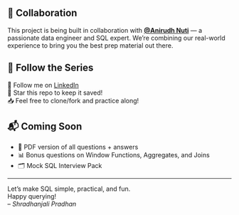 
## 🤝 Collaboration

This project is being built in collaboration with **[@Anirudh Nuti](https://www.linkedin.com/in/nvkanirudh/)** — a passionate data engineer and SQL expert. We’re combining our real-world experience to bring you the best prep material out there.

## 🔗 Follow the Series

📌 Follow me on [LinkedIn](https://www.linkedin.com/in/shradhanjalipradhan)  
🌱 Star this repo to keep it saved!  
📥 Feel free to clone/fork and practice along!

## 📬 Coming Soon

- 🧾 PDF version of all questions + answers
- 📊 Bonus questions on Window Functions, Aggregates, and Joins
- 🗂️ Mock SQL Interview Pack

---

Let’s make SQL simple, practical, and fun.  
Happy querying!  
– *Shradhanjali Pradhan*
